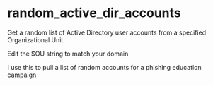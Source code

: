 # random_active_dir_accounts
Get a random list of Active Directory user accounts from a specified Organizational Unit

Edit the $OU string to match your domain

I use this to pull a list of random accounts for a phishing education campaign
